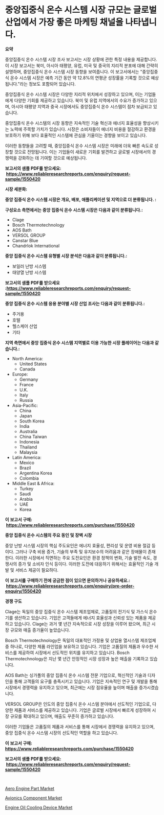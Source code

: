 <p><h1>중앙집중식 온수 시스템 시장 규모는 글로벌 산업에서 가장 좋은 마케팅 채널을 나타냅니다.</h1></p><p><strong>요약</strong></p>
<p><p>중앙집중식 온수 시스템 시장 조사 보고서는 시장 상황에 관한 특정 내용을 제공합니다. 이 시장 보고서는 북미, 아시아 태평양, 유럽, 미국 및 중국의 지리적 분포에 대해 간략히 설명하며, 중앙집중식 온수 시스템 시장 동향을 보여줍니다. 이 보고서에서는 "중앙집중식 온수 시스템 시장은 예측 기간 동안 약 12.8%의 연평균 성장률을 기록할 것으로 예상됩니다."라는 정보도 포함되어 있습니다.</p><p>중앙집중식 온수 시스템 시장은 다양한 지리적 위치에서 성장하고 있으며, 이는 기업들에게 다양한 기회를 제공하고 있습니다. 북미 및 유럽 지역에서의 수요가 증가하고 있으며, 아시아 태평양 지역과 중국 시장에서도 중앙집중식 온수 시스템이 점차 보급되고 있습니다.</p><p>중앙집중식 온수 시스템의 시장 동향은 지속적인 기술 혁신과 에너지 효율성을 향상시키는 노력에 주목할 가치가 있습니다. 시장은 소비자들이 에너지 비용을 절감하고 환경을 보호하기 위해 보다 효율적인 시스템에 관심을 기울이는 경향을 보이고 있습니다.</p><p>이러한 동향들을 고려할 때, 중앙집중식 온수 시스템 시장은 미래에 더욱 빠른 속도로 성장할 것으로 전망됩니다. 이는 기업들이 새로운 기회를 발견하고 글로벌 시장에서의 경쟁력을 강화하는 데 기여할 것으로 예상됩니다.</p></p>
<p><strong>보고서의 샘플 PDF를 받으세요: &nbsp;<a href="https://www.reliableresearchreports.com/enquiry/request-sample/1550420">https://www.reliableresearchreports.com/enquiry/request-sample/1550420</a></strong></p>
<p><strong>시장 세분화:</strong></p>
<p><strong> 중앙 집중식 온수 시스템 시장은 개요, 배포, 애플리케이션 및 지역으로 더 분류됩니다. :</strong></p>
<p><strong>구성요소 측면에서는 중앙 집중식 온수 시스템 시장은 다음과 같이 분류됩니다.:</strong></p>
<p><ul><li>Clage</li><li>Bosch Thermotechnology</li><li>AOS Bath</li><li>VERSOL GROUP</li><li>Canstar Blue</li><li>Chandrlok International</li></ul></p>
<p><strong> 중앙 집중식 온수 시스템 유형별 시장 분석은 다음과 같이 분류됩니다.:</strong></p>
<p><ul><li>보일러 난방 시스템</li><li>태양열 난방 시스템</li></ul></p>
<p><strong>보고서의 샘플 PDF를 받으세요 :<a href="https://www.reliableresearchreports.com/enquiry/request-sample/1550420">https://www.reliableresearchreports.com/enquiry/request-sample/1550420</a></strong></p>
<p><strong> 중앙 집중식 온수 시스템 응용 분야별 시장 산업 조사는 다음과 같이 분류됩니다.:</strong></p>
<p><ul><li>주거용</li><li>호텔</li><li>헬스케어 산업</li><li>기타</li></ul></p>
<p><strong>지역 측면에서 중앙 집중식 온수 시스템 지역별로 이용 가능한 시장 플레이어는 다음과 같습니다.:</strong></p>
<p><ul>
    <li>
        North America:
        <ul>
            <li>United States</li>
            <li>Canada</li>
        </ul>
    </li>
    <li>
        Europe:
        <ul>
            <li>Germany</li>
            <li>France</li>
            <li>U.K.</li>
            <li>Italy</li>
            <li>Russia</li>
        </ul>
    </li>
    <li>
        Asia-Pacific:
        <ul>
            <li>China</li>
            <li>Japan</li>
            <li>South Korea</li>
            <li>India</li>
            <li>Australia</li>
            <li>China Taiwan</li>
            <li>Indonesia</li>
            <li>Thailand</li>
            <li>Malaysia</li>
        </ul>
    </li>
    <li>
        Latin America:
        <ul>
            <li>Mexico</li>
            <li>Brazil</li>
            <li>Argentina Korea</li>
            <li>Colombia</li>
        </ul>
    </li>
    <li>
        Middle East & Africa:
        <ul>
            <li>Turkey</li>
            <li>Saudi</li>
            <li>Arabia</li>
            <li>UAE</li>
            <li>Korea</li>
        </ul>
    </li>
    </ul></p>
<p><strong>이 보고서 구매: &nbsp;<a href="https://www.reliableresearchreports.com/purchase/1550420">https://www.reliableresearchreports.com/purchase/1550420</a></strong></p>
<p><strong>중앙 집중식 온수 시스템의 주요 동인 및 장벽 시장</strong></p>
<p><p>중앙 난방 시스템 시장의 핵심 주도요인은 에너지 효율성, 편리성 및 운영 비용 절감 등이다. 그러나 구축 비용 증가, 기술의 부족 및 유지보수의 어려움과 같은 장애물이 존재한다. 이러한 시장에서 직면하는 주요 도전요인은 환경 정책의 변화, 기술 발전 속도, 경쟁사의 증가 및 소비자 인식 등이다. 이러한 도전에 대응하기 위해서는 효율적인 기술 개발 및 서비스 제공이 필요하다.</p></p>
<p><strong>이 보고서를 구매하기 전에 궁금한 점이 있으면 문의하거나 공유하세요.: &nbsp;<a href="https://www.reliableresearchreports.com/enquiry/pre-order-enquiry/1550420">https://www.reliableresearchreports.com/enquiry/pre-order-enquiry/1550420</a></strong></p>
<p><strong>경쟁 구도</strong></p>
<p><p>Clage는 독일의 중앙 집중식 온수 시스템 제조업체로, 고품질의 전기식 및 가스식 온수기를 생산하고 있습니다. 기업은 고객들에게 에너지 효율성과 신뢰성 있는 제품을 제공하고 있습니다. Clage는 과거 몇 년간 지속적으로 시장 성장을 이루어 왔으며, 최근 시장 규모와 매출 증가율이 높았습니다.</p><p>Bosch Thermotechnology은 독일의 대표적인 가정용 및 상업용 열시스템 제조업체 중 하나로, 다양한 제품 라인업을 보유하고 있습니다. 기업은 고품질의 제품과 우수한 서비스를 제공하여 시장에서 선도적인 위치를 유지하고 있습니다. Bosch Thermotechnology은 지난 몇 년간 안정적인 시장 성장과 높은 매출을 기록하고 있습니다.</p><p>AOS Bath는 싱가폴의 중앙 집중식 온수 시스템 전문 기업으로, 혁신적인 기술과 디자인을 통해 고객들의 요구를 충족시키고 있습니다. 기업은 지속적인 연구 및 개발을 통해 시장에서 경쟁력을 유지하고 있으며, 최근에는 시장 점유율을 높이며 매출을 증가시켰습니다.</p><p>VERSOL GROUP은 인도의 중앙 집중식 온수 시스템 분야에서 선도적인 기업으로, 다양한 제품과 서비스를 제공하고 있습니다. 기업은 글로벌 시장에서 빠르게 성장하여 시장 규모를 확대하고 있으며, 매출도 꾸준히 증가하고 있습니다.</p><p>이러한 기업들은 고품질의 제품과 서비스를 통해 시장에서 경쟁력을 유지하고 있으며, 중앙 집중식 온수 시스템 시장의 선도적인 역할을 하고 있습니다.</p></p>
<p><strong>이 보고서 구매: &nbsp; <a href="https://www.reliableresearchreports.com/purchase/1550420">https://www.reliableresearchreports.com/purchase/1550420</a></strong></p>
<p><strong>보고서의 샘플 PDF를 받으세요: &nbsp;<a href="https://www.reliableresearchreports.com/enquiry/request-sample/1550420">https://www.reliableresearchreports.com/enquiry/request-sample/1550420</a></strong><strong></strong></p>
<p>&nbsp;</p>
<p><p><a href="https://eight-handstand-8fb.notion.site/Aero-Engine-Part-Market-Research-Report-Provides-thorough-Industry-Overview-which-offers-an-In-Dept-5075a9535e84439485ed5a6dc00520d9">Aero Engine Part Market</a></p><p><a href="https://simplistic-meeting-7ee.notion.site/Decoding-the-Avionics-Component-Market-A-Deep-Dive-into-the-Latest-Market-Trends-Market-Segmentati-8f41ca0296484a6bb76f818c3733a816">Avionics Component Market</a></p><p><a href="https://skillful-vermicelli-b89.notion.site/Engine-Oil-Cooling-Device-Market-Analysis-and-Market-Size-Global-Industry-Overview-Market-Segmenta-8666a3f47087456b9e50344e05c9c9c4">Engine Oil Cooling Device Market</a></p></p>